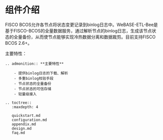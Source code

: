 # 组件介绍

FISCO BCOS允许各节点将状态变更记录到binlog日志中。WeBASE-ETL-Bee是基于FISCO-BCOS的全量数据服务，通过解析节点的binlog日志，生成该节点状态的全量备份，从而使节点能够实现冷热数据分离和数据裁剪。目前支持FISCO BCOS 2.6+。

主要特性：

```eval_rst
.. admonition:: **主要特性**

    - 提供binlog日志的下载、解析
    - 多重binlog校验手段
    - 节点状态的全量备份
    - 节点状态的可信存储
    - 轻量级接入
```
```eval_rst
.. toctree::   
   :maxdepth: 4

   quickstart.md
   configuration.md
   appendix.md
   design.md
   faq.md
```

